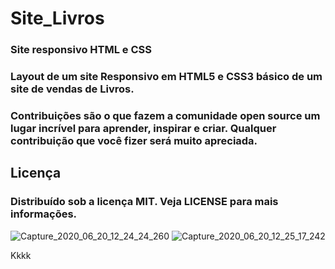 # Site_Livros
### Site responsivo HTML e CSS
### Layout de um site Responsivo em HTML5 e CSS3 básico de um site de vendas de Livros.

### Contribuições são o que fazem a comunidade open source um lugar incrível para aprender, inspirar e criar. Qualquer contribuição que você fizer será muito apreciada.
## Licença
### Distribuído sob a licença MIT. Veja LICENSE para mais informações.
![Capture_2020_06_20_12_24_24_260](https://user-images.githubusercontent.com/60757768/85239425-2c0ddc80-b40a-11ea-9a08-5f11e3136f29.png)
![Capture_2020_06_20_12_25_17_242](https://user-images.githubusercontent.com/60757768/85239488-67101000-b40a-11ea-9172-7a6cd3698335.png)



Kkkk












